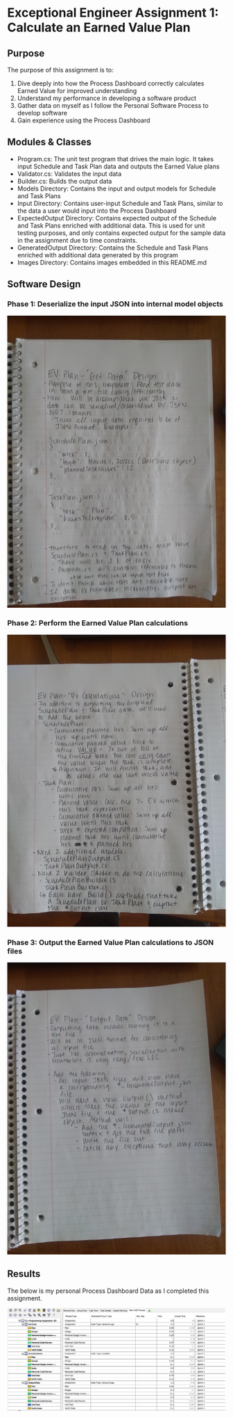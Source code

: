 # Exceptional Engineer Assignment 1: Calculate an Earned Value Plan

## Purpose
The purpose of this assignment is to:
1. Dive deeply into how the Process Dashboard correctly calculates Earned Value for improved understanding
2. Understand my performance in developing a software product
3. Gather data on myself as I follow the Personal Software Process to develop software
4. Gain experience using the Process Dashboard

## Modules & Classes
- Program.cs: The unit test program that drives the main logic. It takes input Schedule and Task Plan data and outputs
  the Earned Value plans
- Validator.cs: Validates the input data
- Builder.cs: Builds the output data
- Models Directory: Contains the input and output models for Schedule and Task Plans
- Input Directory: Contains user-input Schedule and Task Plans, similar to the data a user would input into the Process
  Dashboard
- ExpectedOutput Directory: Contains expected output of the Schedule and Task Plans enriched with additional data. This
  is used for unit testing purposes, and only contains expected output for the sample data in the assignment due to
  time constraints.
- GeneratedOutput Directory: Contains the Schedule and Task Plans enriched with additional data generated by this
  program
- Images Directory: Contains images embedded in this README.md

## Software Design

### Phase 1: Deserialize the input JSON into internal model objects
![Phase 1 Design](https://github.com/emiliavanderwerf/exceptional-engineer/blob/master/assignment1/EarnedValue/Images/Phase1_GetData_Design.jpg)

### Phase 2: Perform the Earned Value Plan calculations
![Phase 2 Design](https://github.com/emiliavanderwerf/exceptional-engineer/blob/master/assignment1/EarnedValue/Images/Phase2_DoCalculations_Design.jpg)

### Phase 3: Output the Earned Value Plan calculations to JSON files
![Phase 3 Design](https://github.com/emiliavanderwerf/exceptional-engineer/blob/master/assignment1/EarnedValue/Images/Phase3_OutputData_Design.jpg)

## Results

The below is my personal Process Dashboard Data as I completed this assignment.

![My Earned Value Schedule](https://github.com/emiliavanderwerf/exceptional-engineer/blob/master/assignment1/EarnedValue/Images/DataActuals.PNG)
